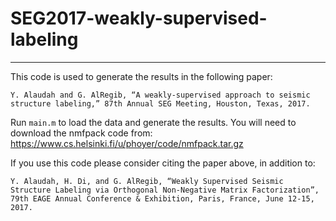 # SEG2017-weakly-supervised-labeling

----

This code is used to generate the results in the following paper:

`Y. Alaudah and G. AlRegib, “A weakly-supervised approach to seismic structure labeling,” 87th Annual SEG Meeting, Houston, Texas, 2017.`

Run `main.m` to load the data and generate the results.  You will need to download the nmfpack code from:
https://www.cs.helsinki.fi/u/phoyer/code/nmfpack.tar.gz


If you use this code please consider citing the paper above, in addition to: 

`Y. Alaudah, H. Di, and G. AlRegib, “Weakly Supervised Seismic Structure Labeling via Orthogonal Non-Negative Matrix Factorization”, 79th EAGE Annual Conference & Exhibition, Paris, France, June 12-15, 2017.
`



